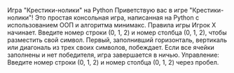 Игра "Крестики-нолики" на Python
Приветствую вас в игре "Крестики-нолики"! Это простая консольная игра, написанная на Python с использованием ООП и алгоритма минимакс.
Правила игры
  Игрок X начинает.
  Введите номер строки (0, 1, 2) и номер столбца (0, 1, 2), чтобы разместить свой символ.
  Первый, заполнивший горизонталь, вертикаль или диагональ из трех своих символов, побеждает.
  Если все ячейки заполнены и нет победителя, игра завершается в ничью.
Управление:
Введите номер строки (0, 1, 2) и номер столбца (0, 1, 2) через пробел.
